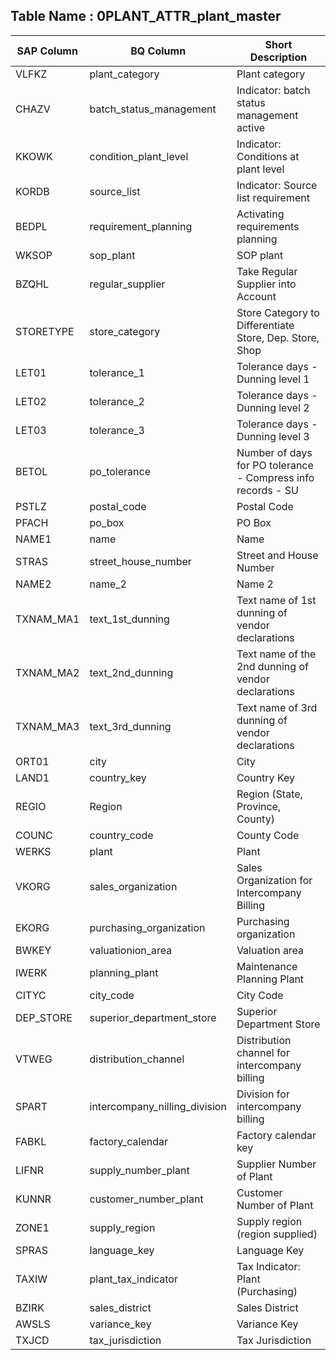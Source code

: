 

## Table Name : 0PLANT_ATTR_plant_master


| SAP Column | BQ Column | Short Description |
|---|---|---|
| VLFKZ | plant_category | Plant category |
| CHAZV | batch_status_management | Indicator: batch status management active |
| KKOWK | condition_plant_level | Indicator: Conditions at plant level |
| KORDB | source_list | Indicator: Source list requirement |
| BEDPL | requirement_planning | Activating requirements planning |
| WKSOP | sop_plant | SOP plant |
| BZQHL | regular_supplier | Take Regular Supplier into Account |
| STORETYPE | store_category | Store Category to Differentiate Store, Dep. Store, Shop |
| LET01 | tolerance_1 | Tolerance days - Dunning level 1 |
| LET02 | tolerance_2 | Tolerance days - Dunning level 2 |
| LET03 | tolerance_3 | Tolerance days - Dunning level 3 |
| BETOL | po_tolerance | Number of days for PO tolerance - Compress info records - SU |
| PSTLZ | postal_code | Postal Code |
| PFACH | po_box | PO Box |
| NAME1 | name | Name |
| STRAS | street_house_number | Street and House Number |
| NAME2 | name_2 | Name 2 |
| TXNAM_MA1 | text_1st_dunning | Text name of 1st dunning of vendor declarations |
| TXNAM_MA2 | text_2nd_dunning | Text name of the 2nd dunning of vendor declarations |
| TXNAM_MA3 | text_3rd_dunning | Text name of 3rd dunning of vendor declarations |
| ORT01 | city | City |
| LAND1 | country_key | Country Key |
| REGIO | Region | Region (State, Province, County) |
| COUNC | country_code | County Code |
| WERKS | plant | Plant |
| VKORG | sales_organization | Sales Organization for Intercompany Billing |
| EKORG | purchasing_organization | Purchasing organization |
| BWKEY | valuationion_area | Valuation area |
| IWERK | planning_plant | Maintenance Planning Plant |
| CITYC | city_code | City Code |
| DEP_STORE | superior_department_store | Superior Department Store |
| VTWEG | distribution_channel | Distribution channel for intercompany billing |
| SPART | intercompany_nilling_division | Division for intercompany billing |
| FABKL | factory_calendar | Factory calendar key |
| LIFNR | supply_number_plant | Supplier Number of Plant |
| KUNNR | customer_number_plant | Customer Number of Plant |
| ZONE1 | supply_region | Supply region (region supplied) |
| SPRAS | language_key | Language Key |
| TAXIW | plant_tax_indicator | Tax Indicator: Plant (Purchasing) |
| BZIRK | sales_district | Sales District |
| AWSLS | variance_key | Variance Key |
| TXJCD | tax_jurisdiction | Tax Jurisdiction |